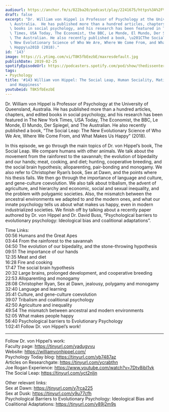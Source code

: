 ```yaml
---
audiourl: https://anchor.fm/s/822ba20/podcast/play/2241675/https%3A%2F%2Fd3ctxlq1ktw2nl.cloudfront.net%2Fproduction%2F2019-0-31%2F9121930-44100-2-3720ae228540c.m4a
draft: false
excerpt: "Dr. William von Hippel is Professor of Psychology at the University of Queensland,\
  \ Australia.  He has published more than a hundred articles, chapters, and edited\
  \ books in social psychology, and his research has been featured in The New York\
  \ Times, USA Today, The Economist, the BBC, Le Monde, El Mundo, Der Spiegel, and\
  \ The Australian. He also recently published a book, \u201CThe Social Leap: The\
  \ New Evolutionary Science of Who We Are, Where We Come From, and What Makes Us\
  \ Happy\u201D (2018)."
id: '143'
image: https://i.ytimg.com/vi/T8K5fbEezbE/maxresdefault.jpg
publishDate: 2019-02-25
spotifyEpisodeUrl: https://podcasters.spotify.com/pod/show/thedissenter/episodes/143-William-von-Hippel-The-Social-Leap--Human-Sociality--Mating--Agriculture--and-Happiness-e32tmb
tags:
- Psychology
title: '#143 William von Hippel: The Social Leap, Human Sociality, Mating, Agriculture,
  and Happiness'
youtubeid: T8K5fbEezbE
---
```

<div class="timelinks">

Dr. William von Hippel is Professor of Psychology at the University of Queensland, Australia.  He has published more than a hundred articles, chapters, and edited books in social psychology, and his research has been featured in The New York Times, USA Today, The Economist, the BBC, Le Monde, El Mundo, Der Spiegel, and The Australian. He also recently published a book, “The Social Leap: The New Evolutionary Science of Who We Are, Where We Come From, and What Makes Us Happy” (2018).

In this episode, we go through the main topics of Dr. von Hippel’s book, The Social Leap. We compare humans with other animals. We talk about the movement from the rainforest to the savannah; the evolution of bipedality and our hands; meat, cooking, and diet; hunting, cooperative breeding, and the social brain hypothesis; alloparenting, pair-bonding and monogamy. We also refer to Christopher Ryan’s book, Sex at Dawn, and the points where his thesis fails. We then go through the importance of language and culture, and gene-culture coevolution. We also talk about tribalism, the advent of agriculture, and hierarchy and economic, social and sexual inequality, and the problem with polygamic societies. Also, the mismatch between the ancestral environments we adapted to and the modern ones, and what our innate psychology tells us about what makes us happy, even in modern industrialized societies. We finish off by talking about a recently paper authored by Dr. von Hippel and Dr. David Buss, “Psychological barriers to evolutionary psychology: Ideological bias and coalitional adaptations”. 

Time Links:  
<time>00:56</time> Humans and the Great Apes  
<time>03:44</time> From the rainforest to the savannah                                
<time>04:50</time> The evolution of our bipedality, and the stone-throwing hypothesis               
<time>09:51</time> The importance of our hands                
<time>12:35</time> Meat and diet  
<time>16:28</time> Fire and cooking   
<time>17:47</time> The social brain hypothesis          
<time>20:32</time> Large brains, prolonged development, and cooperative breeding      
<time>22:53</time> Alloparenting and monogamy  
<time>28:08</time> Christopher Ryan, Sex at Dawn, jealousy, polygamy and monogamy    
<time>32:40</time> Language and learning  
<time>35:41</time> Culture, and gene-culture coevolution  
<time>39:07</time> Tribalism and coalitional psychology      
<time>42:50</time> Agriculture and inequality  
<time>49:54</time> The mismatch between ancestral and modern environments  
<time>52:05</time> What makes people happy  
<time>56:40</time> Psychological barriers to Evolutionary Psychology  
<time>1:02:41</time> Follow Dr. von Hippel’s work!

---

Follow Dr. von Hippel’s work:  
Faculty page: https://tinyurl.com/yadugvvu  
Website: https://williamvonhippel.com/  
Psychology Today blog: https://tinyurl.com/yb7487az  
Articles on Researchgate: https://tinyurl.com/ycrabthn  
Joe Rogan Experience: https://www.youtube.com/watch?v=7Dtv8ibI1vk  
The Social Leap: https://tinyurl.com/yct2nljn

Other relevant links:  
Sex at Dawn: https://tinyurl.com/y7rca225  
Sex at Dusk: https://tinyurl.com/y9u77cfh  
Psychological Barriers to Evolutionary Psychology: Ideological Bias and Coalitional Adaptations: https://tinyurl.com/y89j2m9s
</div>

